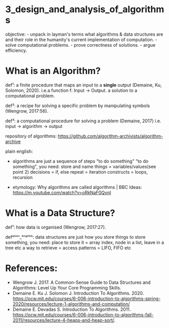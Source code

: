 # 3_design_and_analysis_of_algorithms

objective:
    - unpack in layman's terms what algorithms & data structures are and their role in the humanity's current implementation of computation.
    - solve computational problems.
    - prove correctness of solutions.
    - argue efficiency.

# What is an Algorithm?
def¹: a finite procedure
        that maps
            an input
            to a **single** output (Demaine, Ku, Solomon, 2020).
        i.e.a function f: Input -> Output.
            a solution to a computational problem.

def²: a recipe for solving a specific problem by manipulating symbols (Wengrow, 2017:56).

def³: a computational procedure for solving a problem (Demaine, 2017)
    i.e. input -> algorithm -> output

repository of algorithms: https://github.com/algorithm-archivists/algorithm-archive

plain english:
- algorithms are just a sequence of steps "to do something"
    "to do something", you need:
        store and name things = variables/values(see point 2)
        decisions = if, else
        repeat = iteration constructs = loops, recursion
        
- etymology: Why algorithms are called algorithms | BBC Ideas: https://m.youtube.com/watch?v=oRkNaF0QvnI
    
# What is a Data Structure?
def¹: how data is organised (Wengrow, 2017:27).

defᵖˡᵃⁱⁿ_ᵉⁿᵍˡⁱˢʰ: data structures are just how you store things
    to store something, you need:
        place to store it = array index, node in a list, leave in a tree etc
        a way to retrieve = access patterns = LIFO, FIFO etc


# References:
* Wengrow J. 2017. A Common-Sense Guide to Data Structures and Algorithms: Level Up Your Core Programming Skills.
* Demaine E. Ku J. Solomon J. Introduction To Algorithms. 2020. https://ocw.mit.edu/courses/6-006-introduction-to-algorithms-spring-2020/resources/lecture-1-algorithms-and-computation/
* Demaine E. Devadas S. Introduction To Algorithms. 2011. https://ocw.mit.edu/courses/6-006-introduction-to-algorithms-fall-2011/resources/lecture-4-heaps-and-heap-sort/.
